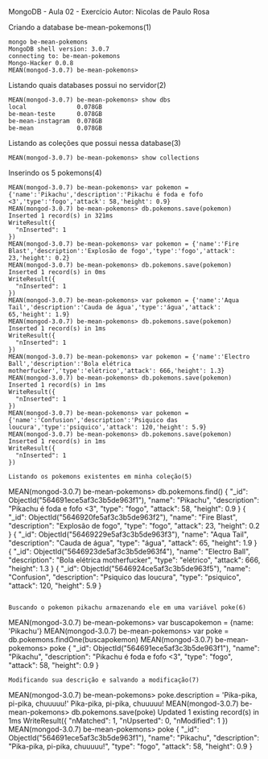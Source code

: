 ﻿MongoDB - Aula 02 - Exercício
Autor: Nicolas de Paulo Rosa

Criando a database be-mean-pokemons(1)

```
mongo be-mean-pokemons
MongoDB shell version: 3.0.7
connecting to: be-mean-pokemons
Mongo-Hacker 0.0.8
MEAN(mongod-3.0.7) be-mean-pokemons>
```

Listando quais databases possui no servidor(2)

```
MEAN(mongod-3.0.7) be-mean-pokemons> show dbs
local              0.078GB
be-mean-teste      0.078GB
be-mean-instagram  0.078GB
be-mean            0.078GB
```

Listando as coleções que possui nessa database(3)

```
MEAN(mongod-3.0.7) be-mean-pokemons> show collections
```

Inserindo os 5 pokemons(4)

```
MEAN(mongod-3.0.7) be-mean-pokemons> var pokemon = {'name':'Pikachu','description':'Pikachu é foda e fofo <3','type':'fogo','attack': 58,'height': 0.9}
MEAN(mongod-3.0.7) be-mean-pokemons> db.pokemons.save(pokemon)
Inserted 1 record(s) in 321ms
WriteResult({
  "nInserted": 1
})
MEAN(mongod-3.0.7) be-mean-pokemons> var pokemon = {'name':'Fire Blast','description':'Explosão de fogo','type':'fogo','attack': 23,'height': 0.2}
MEAN(mongod-3.0.7) be-mean-pokemons> db.pokemons.save(pokemon)
Inserted 1 record(s) in 0ms
WriteResult({
  "nInserted": 1
})
MEAN(mongod-3.0.7) be-mean-pokemons> var pokemon = {'name':'Aqua Tail','description':'Cauda de água','type':'água','attack': 65,'height': 1.9}
MEAN(mongod-3.0.7) be-mean-pokemons> db.pokemons.save(pokemon)
Inserted 1 record(s) in 1ms
WriteResult({
  "nInserted": 1
})
MEAN(mongod-3.0.7) be-mean-pokemons> var pokemon = {'name':'Electro Ball','description':'Bola elétrica motherfucker','type':'elétrico','attack': 666,'height': 1.3}
MEAN(mongod-3.0.7) be-mean-pokemons> db.pokemons.save(pokemon)
Inserted 1 record(s) in 1ms
WriteResult({
  "nInserted": 1
})
MEAN(mongod-3.0.7) be-mean-pokemons> var pokemon = {'name':'Confusion','description':'Psiquico das loucura','type':'psiquico','attack': 120,'height': 5.9}
MEAN(mongod-3.0.7) be-mean-pokemons> db.pokemons.save(pokemon)
Inserted 1 record(s) in 1ms
WriteResult({
  "nInserted": 1
})

Listando os pokemons existentes em minha coleção(5)

```
MEAN(mongod-3.0.7) be-mean-pokemons> db.pokemons.find()
{
  "_id": ObjectId("564691ece5af3c3b5de963f1"),
  "name": "Pikachu",
  "description": "Pikachu é foda e fofo <3",
  "type": "fogo",
  "attack": 58,
  "height": 0.9
}
{
  "_id": ObjectId("5646920fe5af3c3b5de963f2"),
  "name": "Fire Blast",
  "description": "Explosão de fogo",
  "type": "fogo",
  "attack": 23,
  "height": 0.2
}
{
  "_id": ObjectId("56469229e5af3c3b5de963f3"),
  "name": "Aqua Tail",
  "description": "Cauda de água",
  "type": "água",
  "attack": 65,
  "height": 1.9
}
{
  "_id": ObjectId("5646923de5af3c3b5de963f4"),
  "name": "Electro Ball",
  "description": "Bola elétrica motherfucker",
  "type": "elétrico",
  "attack": 666,
  "height": 1.3
}
{
  "_id": ObjectId("5646924ce5af3c3b5de963f5"),
  "name": "Confusion",
  "description": "Psiquico das loucura",
  "type": "psiquico",
  "attack": 120,
  "height": 5.9
}
```

Buscando o pokemon pikachu armazenando ele em uma variável poke(6)

```
MEAN(mongod-3.0.7) be-mean-pokemons> var buscapokemon = {name: 'Pikachu'}
MEAN(mongod-3.0.7) be-mean-pokemons> var poke = db.pokemons.findOne(buscapokemon)
MEAN(mongod-3.0.7) be-mean-pokemons> poke
{
  "_id": ObjectId("564691ece5af3c3b5de963f1"),
  "name": "Pikachu",
  "description": "Pikachu é foda e fofo <3",
  "type": "fogo",
  "attack": 58,
  "height": 0.9
}
```
Modificando sua descrição e salvando a modificação(7)

```
MEAN(mongod-3.0.7) be-mean-pokemons> poke.description = 'Pika-pika, pi-pika, chuuuuu!'
Pika-pika, pi-pika, chuuuuu!
MEAN(mongod-3.0.7) be-mean-pokemons> db.pokemons.save(poke)
Updated 1 existing record(s) in 1ms
WriteResult({
  "nMatched": 1,
  "nUpserted": 0,
  "nModified": 1
})
MEAN(mongod-3.0.7) be-mean-pokemons> poke
{
  "_id": ObjectId("564691ece5af3c3b5de963f1"),
  "name": "Pikachu",
  "description": "Pika-pika, pi-pika, chuuuuu!",
  "type": "fogo",
  "attack": 58,
  "height": 0.9
}
```
